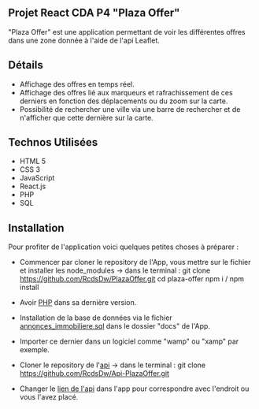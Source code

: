 ## Projet React CDA P4 "Plaza Offer"

"Plaza Offer" est une application permettant de voir les différentes offres dans une zone donnée à l'aide de l'api Leaflet.


## Détails

- Affichage des offres en temps réel.
- Affichage des offres lié aux marqueurs et rafrachissement de ces derniers en fonction des déplacements ou du zoom sur la carte.
- Possibilité de rechercher une ville via une barre de rechercher et de n'afficher que cette dernière sur la carte.

## Technos Utilisées

- HTML 5
- CSS 3
- JavaScript
- React.js
- PHP
- SQL

## Installation

Pour profiter de l'application voici quelques petites choses à préparer : 

- Commencer par cloner le repository de l'App, vous mettre sur le fichier et installer les node_modules 
    -> dans le terminal : git clone https://github.com/RcdsDw/PlazaOffer.git
                          cd plaza-offer
                          npm i / npm install

- Avoir [PHP](https://fr.legacy.reactjs.org/docs/getting-started.html) dans sa dernière version.

- Installation de la base de données via le fichier [annonces_immobiliere.sql](https://github.com/RcdsDw/PlazaOffer/blob/main/docs/annonces_immobiliere.sql) dans le dossier "docs" de l'App.

- Importer ce dernier dans un logiciel comme "wamp" ou "xamp" par exemple.

- Cloner le repository de l'[api](https://github.com/RcdsDw/Api-PlazaOffer/tree/main) 
    -> dans le terminal : git clone https://github.com/RcdsDw/Api-PlazaOffer.git

- Changer le [lien de l'api](https://github.com/RcdsDw/PlazaOffer/blob/main/src/datas/datas.jsx) dans l'app pour correspondre avec l'endroit ou vous l'avez placé.